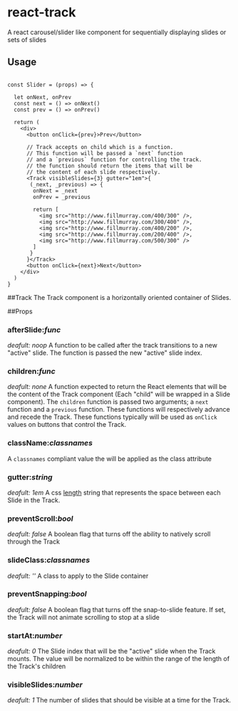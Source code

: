 # react-track
A react carousel/slider like component for sequentially displaying slides or sets of slides

## Usage
```

const Slider = (props) => {

  let onNext, onPrev
  const next = () => onNext()
  const prev = () => onPrev()

  return (
    <div>
      <button onClick={prev}>Prev</button>
      
      // Track accepts on child which is a function.
      // This function will be passed a `next` function
      // and a `previous` function for controlling the track.
      // the function should return the items that will be
      // the content of each slide respectively.
      <Track visibleSlides={3} gutter="1em">{
       (_next, _previous) => {
        onNext = _next
        onPrev = _previous

        return [
          <img src="http://www.fillmurray.com/400/300" />,
          <img src="http://www.fillmurray.com/300/400" />,
          <img src="http://www.fillmurray.com/400/200" />,
          <img src="http://www.fillmurray.com/200/400" />,
          <img src="http://www.fillmurray.com/500/300" />
        ]
       }
      }</Track>
      <button onClick={next}>Next</button>
    </div>
  )
}
```

##Track
The Track component is a horizontally oriented container of Slides.

##Props

### afterSlide:_func_
_deafult: noop_
A function to be called after the track transitions to a new "active" slide. The function is passed the new "active" slide index.

### children:_func_
_deafult: none_
A function expected to return the React elements that will be the content of the Track component (Each "child" will be wrapped in a Slide component). The `children` function is passed two arguments; a `next` function and a `previous` function. These functions will respectively advance and recede the Track. These functions typically will be used as `onClick` values on buttons that control the Track.

### className:_classnames_
A `classnames` compliant value the will be applied as the class attribute

### gutter:_string_
_deafult: 1em_
A css [length](https://developer.mozilla.org/en-US/docs/Web/CSS/length) string that represents the space between each Slide in the Track.

### preventScroll:_bool_
_deafult: false_
A boolean flag that turns off the ability to natively scroll through the Track

### slideClass:_classnames_
_deafult: ''_
A class to apply to the Slide container

### preventSnapping:_bool_
_deafult: false_
A boolean flag that turns off the snap-to-slide feature. If set, the Track will not animate scrolling to stop at a slide

### startAt:_number_
_deafult: 0_
The Slide index that will be the "active" slide when the Track mounts. The value will be normalized to be within the range of the length of the Track's children

### visibleSlides:_number_
_deafult: 1_
The number of slides that should be visible at a time for the Track.
